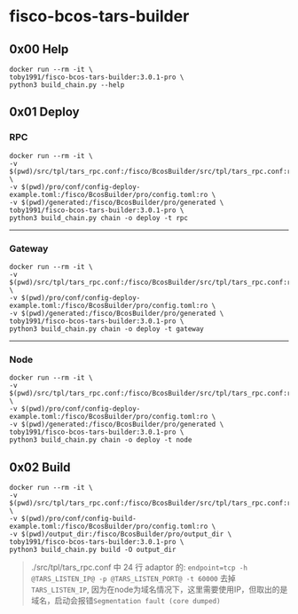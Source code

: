 # fisco-bcos-tars-builder

## 0x00 Help
```
docker run --rm -it \
toby1991/fisco-bcos-tars-builder:3.0.1-pro \
python3 build_chain.py --help
```

## 0x01 Deploy
### RPC
```
docker run --rm -it \
-v $(pwd)/src/tpl/tars_rpc.conf:/fisco/BcosBuilder/src/tpl/tars_rpc.conf:ro \
-v $(pwd)/pro/conf/config-deploy-example.toml:/fisco/BcosBuilder/pro/config.toml:ro \
-v $(pwd)/generated:/fisco/BcosBuilder/pro/generated \
toby1991/fisco-bcos-tars-builder:3.0.1-pro \
python3 build_chain.py chain -o deploy -t rpc
```
---
### Gateway
```
docker run --rm -it \
-v $(pwd)/src/tpl/tars_rpc.conf:/fisco/BcosBuilder/src/tpl/tars_rpc.conf:ro \
-v $(pwd)/pro/conf/config-deploy-example.toml:/fisco/BcosBuilder/pro/config.toml:ro \
-v $(pwd)/generated:/fisco/BcosBuilder/pro/generated \
toby1991/fisco-bcos-tars-builder:3.0.1-pro \
python3 build_chain.py chain -o deploy -t gateway
```
---
### Node
```
docker run --rm -it \
-v $(pwd)/src/tpl/tars_rpc.conf:/fisco/BcosBuilder/src/tpl/tars_rpc.conf:ro \
-v $(pwd)/pro/conf/config-deploy-example.toml:/fisco/BcosBuilder/pro/config.toml:ro \
-v $(pwd)/generated:/fisco/BcosBuilder/pro/generated \
toby1991/fisco-bcos-tars-builder:3.0.1-pro \
python3 build_chain.py chain -o deploy -t node
```

## 0x02 Build
```
docker run --rm -it \
-v $(pwd)/src/tpl/tars_rpc.conf:/fisco/BcosBuilder/src/tpl/tars_rpc.conf:ro \
-v $(pwd)/pro/conf/config-build-example.toml:/fisco/BcosBuilder/pro/config.toml:ro \
-v $(pwd)/output_dir:/fisco/BcosBuilder/pro/output_dir \
toby1991/fisco-bcos-tars-builder:3.0.1-pro \
python3 build_chain.py build -O output_dir
```

> ./src/tpl/tars_rpc.conf 中 24 行 adaptor 的: `endpoint=tcp -h @TARS_LISTEN_IP@ -p @TARS_LISTEN_PORT@ -t 60000`  去掉`TARS_LISTEN_IP`, 因为在node为域名情况下，这里需要使用IP，但取出的是域名，启动会报错`Segmentation fault (core dumped)`
